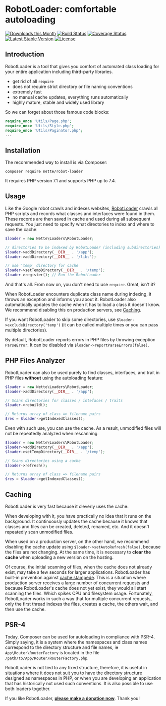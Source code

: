 RobotLoader: comfortable autoloading
====================================

[![Downloads this Month](https://img.shields.io/packagist/dm/nette/robot-loader.svg)](https://packagist.org/packages/nette/robot-loader)
[![Build Status](https://travis-ci.org/nette/robot-loader.svg?branch=master)](https://travis-ci.org/nette/robot-loader)
[![Coverage Status](https://coveralls.io/repos/github/nette/robot-loader/badge.svg?branch=master)](https://coveralls.io/github/nette/robot-loader?branch=master)
[![Latest Stable Version](https://poser.pugx.org/nette/robot-loader/v/stable)](https://github.com/nette/robot-loader/releases)
[![License](https://img.shields.io/badge/license-New%20BSD-blue.svg)](https://github.com/nette/robot-loader/blob/master/license.md)


Introduction
------------

RobotLoader is a tool that gives you comfort of automated class loading for your entire application including third-party libraries.

- get rid of all `require`
- does not require strict directory or file naming conventions
- extremely fast
- no manual cache updates, everything runs automatically
- highly mature, stable and widely used library

So we can forget about those famous code blocks:

```php
require_once 'Utils/Page.php';
require_once 'Utils/Style.php';
require_once 'Utils/Paginator.php';
...
```

Installation
------------

The recommended way to install is via Composer:

```shell
composer require nette/robot-loader
```

It requires PHP version 7.1 and supports PHP up to 7.4.


Usage
-----

Like the Google robot crawls and indexes websites, [RobotLoader](https://api.nette.org/3.0/Nette/Loaders/RobotLoader.html) crawls all PHP scripts and records what classes and interfaces were found in them. These records are then saved in cache and used during all subsequent requests. You just need to specify what directories to index and where to save the cache:

```php
$loader = new Nette\Loaders\RobotLoader;

// directories to be indexed by RobotLoader (including subdirectories)
$loader->addDirectory(__DIR__ . '/app');
$loader->addDirectory(__DIR__ . '/libs');

// use 'temp' directory for cache
$loader->setTempDirectory(__DIR__ . '/temp');
$loader->register(); // Run the RobotLoader
```

And that's all. From now on, you don't need to use `require`. Great, isn't it?

When RobotLoader encounters duplicate class name during indexing, it throws an exception and informs you about it. RobotLoader also automatically updates the cache when it has to load a class it doesn't know. We recommend disabling this on production servers, see [Caching](#Caching).

If you want RobotLoader to skip some directories, use `$loader->excludeDirectory('temp')` (it can be called multiple times or you can pass multiple directories).

By default, RobotLoader reports errors in PHP files by throwing exception `ParseError`. It can be disabled via `$loader->reportParseErrors(false)`.


PHP Files Analyzer
------------------

RobotLoader can also be used purely to find classes, interfaces, and trait in PHP files **without** using the autoloading feature:

```php
$loader = new Nette\Loaders\RobotLoader;
$loader->addDirectory(__DIR__ . '/app');

// Scans directories for classes / intefaces / traits
$loader->rebuild();

// Returns array of class => filename pairs
$res = $loader->getIndexedClasses();
```

Even with such use, you can use the cache. As a result, unmodified files will not be repeatedly analyzed when rescanning:

```php
$loader = new Nette\Loaders\RobotLoader;
$loader->addDirectory(__DIR__ . '/app');
$loader->setTempDirectory(__DIR__ . '/temp');

// Scans directories using a cache
$loader->refresh();

// Returns array of class => filename pairs
$res = $loader->getIndexedClasses();
```

Caching
-------

RobotLoader is very fast because it cleverly uses the cache.

When developing with it, you have practically no idea that it runs on the background. It continuously updates the cache because it knows that classes and files can be created, deleted, renamed, etc. And it doesn't repeatedly scan unmodified files.

When used on a production server, on the other hand, we recommend disabling the cache update using `$loader->setAutoRefresh(false)`, because the files are not changing. At the same time, it is necessary to **clear the cache** when uploading a new version on the hosting.

Of course, the initial scanning of files, when the cache does not already exist, may take a few seconds for larger applications. RobotLoader has built-in prevention against [cache stampede](https://en.wikipedia.org/wiki/Cache_stampede).
This is a situation where production server receives a large number of concurrent requests and because RobotLoader's cache does not yet exist, they would all start scanning the files. Which spikes CPU and filesystem usage.
Fortunately, RobotLoader works in such a way that for multiple concurrent requests, only the first thread indexes the files, creates a cache, the others wait, and then use the cache.


PSR-4
-----

Today, Composer can be used for autoloading in compliance with PSR-4. Simply saying, it is a system where the namespaces and class names correspond to the directory structure and file names, ie `App\Router\RouterFactory` is located in the file `/path/to/App/Router/RouterFactory.php`.

RobotLoader is not tied to any fixed structure, therefore, it is useful in situations where it does not suit you to have the directory structure designed as namespaces in PHP, or when you are developing an application that has historically not used such conventions. It is also possible to use both loaders together.


If you like RobotLoader, **[please make a donation now](https://nette.org/donate)**. Thank you!
